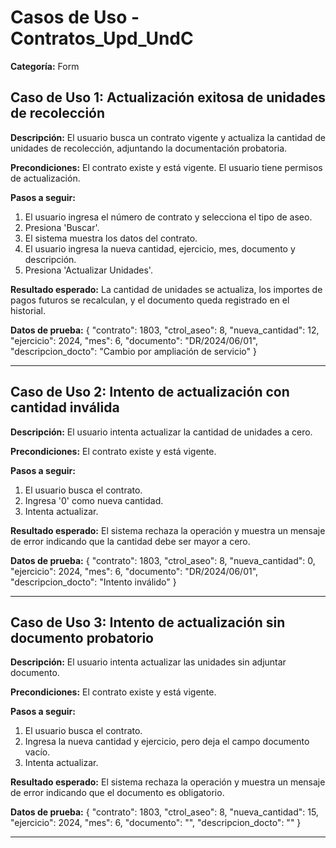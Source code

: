 # Casos de Uso - Contratos_Upd_UndC

**Categoría:** Form

## Caso de Uso 1: Actualización exitosa de unidades de recolección

**Descripción:** El usuario busca un contrato vigente y actualiza la cantidad de unidades de recolección, adjuntando la documentación probatoria.

**Precondiciones:**
El contrato existe y está vigente. El usuario tiene permisos de actualización.

**Pasos a seguir:**
1. El usuario ingresa el número de contrato y selecciona el tipo de aseo.
2. Presiona 'Buscar'.
3. El sistema muestra los datos del contrato.
4. El usuario ingresa la nueva cantidad, ejercicio, mes, documento y descripción.
5. Presiona 'Actualizar Unidades'.

**Resultado esperado:**
La cantidad de unidades se actualiza, los importes de pagos futuros se recalculan, y el documento queda registrado en el historial.

**Datos de prueba:**
{ "contrato": 1803, "ctrol_aseo": 8, "nueva_cantidad": 12, "ejercicio": 2024, "mes": 6, "documento": "DR/2024/06/01", "descripcion_docto": "Cambio por ampliación de servicio" }

---

## Caso de Uso 2: Intento de actualización con cantidad inválida

**Descripción:** El usuario intenta actualizar la cantidad de unidades a cero.

**Precondiciones:**
El contrato existe y está vigente.

**Pasos a seguir:**
1. El usuario busca el contrato.
2. Ingresa '0' como nueva cantidad.
3. Intenta actualizar.

**Resultado esperado:**
El sistema rechaza la operación y muestra un mensaje de error indicando que la cantidad debe ser mayor a cero.

**Datos de prueba:**
{ "contrato": 1803, "ctrol_aseo": 8, "nueva_cantidad": 0, "ejercicio": 2024, "mes": 6, "documento": "DR/2024/06/01", "descripcion_docto": "Intento inválido" }

---

## Caso de Uso 3: Intento de actualización sin documento probatorio

**Descripción:** El usuario intenta actualizar las unidades sin adjuntar documento.

**Precondiciones:**
El contrato existe y está vigente.

**Pasos a seguir:**
1. El usuario busca el contrato.
2. Ingresa la nueva cantidad y ejercicio, pero deja el campo documento vacío.
3. Intenta actualizar.

**Resultado esperado:**
El sistema rechaza la operación y muestra un mensaje de error indicando que el documento es obligatorio.

**Datos de prueba:**
{ "contrato": 1803, "ctrol_aseo": 8, "nueva_cantidad": 15, "ejercicio": 2024, "mes": 6, "documento": "", "descripcion_docto": "" }

---

